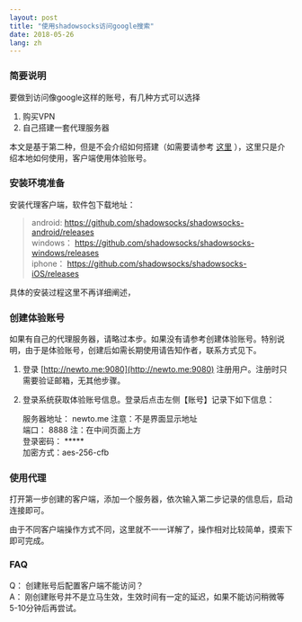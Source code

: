 ```yaml
---
layout: post
title: "使用shadowsocks访问google搜索"
date: 2018-05-26
lang: zh
---
```


### 简要说明

要做到访问像google这样的账号，有几种方式可以选择

1. 购买VPN
2.  自己搭建一套代理服务器

本文是基于第二种，但是不会介绍如何搭建（如需要请参考 [这里](../build-shadowsocks-with-internal) ），这里只是介绍本地如何使用，客户端使用体验账号。

### 安装环境准备

安装代理客户端，软件包下载地址：

> android: https://github.com/shadowsocks/shadowsocks-android/releases     
> windows： https://github.com/shadowsocks/shadowsocks-windows/releases    
> iphone： https://github.com/shadowsocks/shadowsocks-iOS/releases    

具体的安装过程这里不再详细阐述，

### 创建体验账号

如果有自己的代理服务器，请略过本步。如果没有请参考创建体验账号。特别说明，由于是体验账号，创建后如需长期使用请告知作者，联系方式见下。

1. 登录 [http://newto.me:9080](http://newto.me:9080) 注册用户。注册时只需要验证邮箱，无其他步骤。
2. 登录系统获取体验账号信息。登录后点击左侧【账号】记录下如下信息：


    服务器地址： newto.me 注意：不是界面显示地址    
    端口： 8888  注：在中间页面上方    
    登录密码： *****     
    加密方式：aes-256-cfb    

### 使用代理

打开第一步创建的客户端，添加一个服务器，依次输入第二步记录的信息后，启动连接即可。

由于不同客户端操作方式不同，这里就不一一详解了，操作相对比较简单，摸索下即可完成。

### FAQ

Q： 创建账号后配置客户端不能访问？    
A： 刚创建账号并不是立马生效，生效时间有一定的延迟，如果不能访问稍微等5-10分钟后再尝试。


